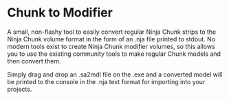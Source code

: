 # Chunk to Modifier

A small, non-flashy tool to easily convert regular Ninja Chunk strips to the Ninja Chunk volume format in the form of an .nja file printed to stdout. No modern tools exist to create Ninja Chunk modifier volumes, so this allows you to use the existing community tools to make regular Chunk models and then convert them.

Simply drag and drop an .sa2mdl file on the .exe and a converted model will be printed to the console in the .nja text format for importing into your projects.
